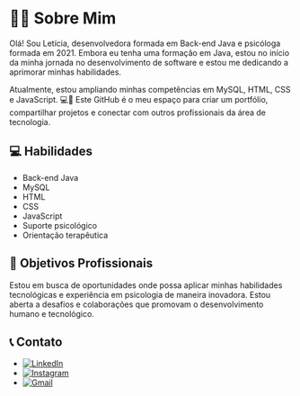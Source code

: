 # 👩‍💻 Sobre Mim

Olá! Sou Letícia, desenvolvedora formada em Back-end Java e psicóloga formada em 2021. Embora eu tenha uma formação em Java, estou no início da minha jornada no desenvolvimento de software e estou me dedicando a aprimorar minhas habilidades.

Atualmente, estou ampliando minhas competências em MySQL, HTML, CSS e JavaScript. 💻🚀 Este GitHub é o meu espaço para criar um portfólio, compartilhar projetos e conectar com outros profissionais da área de tecnologia.

## 💻 Habilidades

- Back-end Java 
- MySQL
- HTML 
- CSS 
- JavaScript 
- Suporte psicológico
- Orientação terapêutica


## 🎯 Objetivos Profissionais

Estou em busca de oportunidades onde possa aplicar minhas habilidades tecnológicas e experiência em psicologia de maneira inovadora. Estou aberta a desafios e colaborações que promovam o desenvolvimento humano e tecnológico.

## 📞 Contato

- [![LinkedIn](https://img.shields.io/badge/LinkedIn-0077B5?style=for-the-badge&logo=linkedin&logoColor=white)](https://www.linkedin.com/in/letipoliveira/)
- [![Instagram](https://img.shields.io/badge/-Instagram-%23E4405F?style=for-the-badge&logo=instagram&logoColor=white)](https://www.instagram.com/psi.jornadainterior/)
- [![Gmail](https://img.shields.io/badge/Gmail-333333?style=for-the-badge&logo=gmail&logoColor=red)](mailto:leticiapaulade@gmail.com)
